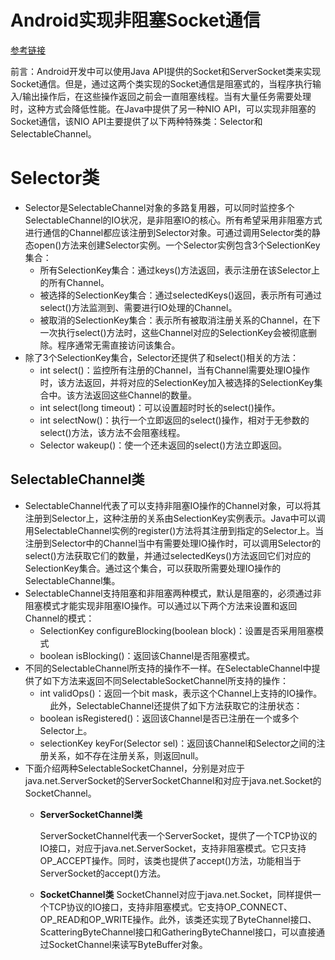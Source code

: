 # Android实现非阻塞Socket通信

[参考链接](https://blog.csdn.net/lyklykkk/article/details/75968680)

前言：Android开发中可以使用Java API提供的Socket和ServerSocket类来实现Socket通信。但是，通过这两个类实现的Socket通信是阻塞式的，当程序执行输入/输出操作后，在这些操作返回之前会一直阻塞线程。当有大量任务需要处理时，这种方式会降低性能。在Java中提供了另一种NIO API，可以实现非阻塞的Socket通信，该NIO API主要提供了以下两种特殊类：Selector和SelectableChannel。

# Selector类
* Selector是SelectableChannel对象的多路复用器，可以同时监控多个SelectableChannel的IO状况，是非阻塞IO的核心。所有希望采用非阻塞方式进行通信的Channel都应该注册到Selector对象。可通过调用Selector类的静态open()方法来创建Selector实例。一个Selector实例包含3个SelectionKey集合：
  * 所有SelectionKey集合：通过keys()方法返回，表示注册在该Selector上的所有Channel。
  * 被选择的SelectionKey集合：通过selectedKeys()返回，表示所有可通过select()方法监测到、需要进行IO处理的Channel。
  * 被取消的SelectionKey集合：表示所有被取消注册关系的Channel，在下一次执行select()方法时，这些Channel对应的SelectionKey会被彻底删除。程序通常无需直接访问该集合。
* 除了3个SelectionKey集合，Selector还提供了和select()相关的方法：
  * int select()：监控所有注册的Channel，当有Channel需要处理IO操作时，该方法返回，并将对应的SelectionKey加入被选择的SelectionKey集合中。该方法返回这些Channel的数量。
  * int select(long timeout)：可以设置超时时长的select()操作。
  * int selectNow()：执行一个立即返回的select()操作，相对于无参数的select()方法，该方法不会阻塞线程。
  * Selector wakeup()：使一个还未返回的select()方法立即返回。
    
## SelectableChannel类
* SelectableChannel代表了可以支持非阻塞IO操作的Channel对象，可以将其注册到Selector上，这种注册的关系由SelectionKey实例表示。Java中可以调用SelectableChannel实例的register()方法将其注册到指定的Selector上。当注册到Selector中的Channel当中有需要处理IO操作时，可以调用Selector的select()方法获取它们的数量，并通过selectedKeys()方法返回它们对应的SelectionKey集合。通过这个集合，可以获取所需要处理IO操作的SelectableChannel集。
* SelectableChannel支持阻塞和非阻塞两种模式，默认是阻塞的，必须通过非阻塞模式才能实现非阻塞IO操作。可以通过以下两个方法来设置和返回Channel的模式：
  * SelectionKey configureBlocking(boolean block)：设置是否采用阻塞模式
  * boolean isBlocking()：返回该Channel是否阻塞模式。
* 不同的SelectableChannel所支持的操作不一样。在SelectableChannel中提供了如下方法来返回不同SelectableSocketChannel所支持的操作：
  * int validOps()：返回一个bit mask，表示这个Channel上支持的IO操作。
    此外，SelectableChannel还提供了如下方法获取它的注册状态：
  * boolean isRegistered()：返回该Channel是否已注册在一个或多个Selector上。
  * selectionKey keyFor(Selector sel)：返回该Channel和Selector之间的注册关系，如不存在注册关系，则返回null。
* 下面介绍两种SelectableSocketChannel，分别是对应于java.net.ServerSocket的ServerSocketChannel和对应于java.net.Socket的SocketChannel。
  * **ServerSocketChannel类**
  
      ServerSocketChannel代表一个ServerSocket，提供了一个TCP协议的IO接口，对应于java.net.ServerSocket，支持非阻塞模式。它只支持OP_ACCEPT操作。同时，该类也提供了accept()方法，功能相当于ServerSocket的accept()方法。
  * **SocketChannel类**
      SocketChannel对应于java.net.Socket，同样提供一个TCP协议的IO接口，支持非阻塞模式。它支持OP_CONNECT、OP_READ和OP_WRITE操作。此外，该类还实现了ByteChannel接口、ScatteringByteChannel接口和GatheringByteChannel接口，可以直接通过SocketChannel来读写ByteBuffer对象。

